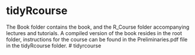 # tidyRcourse

The Book folder contains the book, and the R_Course folder accompanying lectures and tutorials.
A compiled version of the book resides in the root folder, instructions for the course can be found in the Preliminaries.pdf file in the tidyRcourse folder. # tidyrcourse
